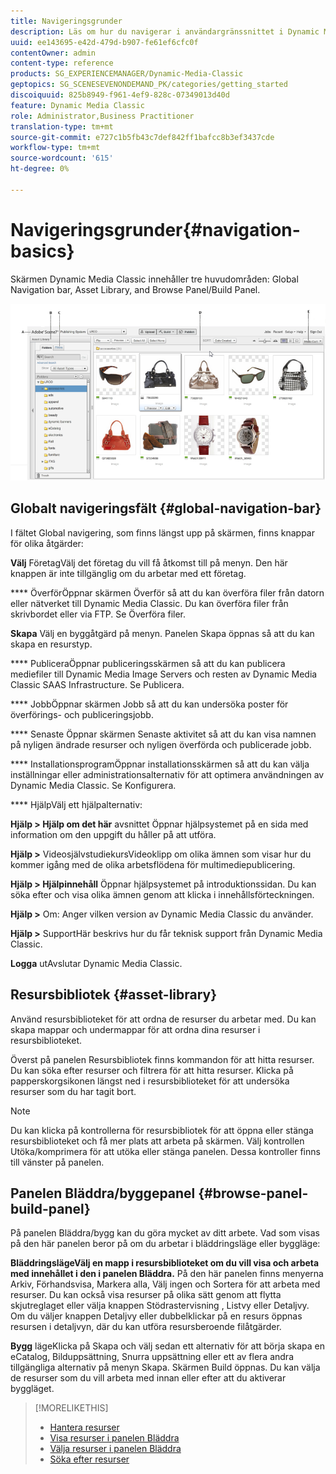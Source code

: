 ```yaml
---
title: Navigeringsgrunder
description: Läs om hur du navigerar i användargränssnittet i Dynamic Media Classic.
uuid: ee143695-e42d-479d-b907-fe61ef6cfc0f
contentOwner: admin
content-type: reference
products: SG_EXPERIENCEMANAGER/Dynamic-Media-Classic
geptopics: SG_SCENESEVENONDEMAND_PK/categories/getting_started
discoiquuid: 825b8949-f961-4ef9-828c-07349013d40d
feature: Dynamic Media Classic
role: Administrator,Business Practitioner
translation-type: tm+mt
source-git-commit: e727c1b5fb43c7def842ff1bafcc8b3ef3437cde
workflow-type: tm+mt
source-wordcount: '615'
ht-degree: 0%

---
```



# Navigeringsgrunder{#navigation-basics}

Skärmen Dynamic Media Classic innehåller tre huvudområden: Global Navigation bar, Asset Library, and Browse Panel/Build Panel.

![Navigeringsgrunder](/help/assets/gs_navigation_basics_popup_popup.png)

## Globalt navigeringsfält {#global-navigation-bar}

I fältet Global navigering, som finns längst upp på skärmen, finns knappar för olika åtgärder:

**Välj** FöretagVälj det företag du vill få åtkomst till på menyn. Den här knappen är inte tillgänglig om du arbetar med ett företag.

**** ÖverförÖppnar skärmen Överför så att du kan överföra filer från datorn eller nätverket till Dynamic Media Classic. Du kan överföra filer från skrivbordet eller via FTP. Se Överföra filer.

**Skapa** Välj en byggåtgärd på menyn. Panelen Skapa öppnas så att du kan skapa en resurstyp.

**** PubliceraÖppnar publiceringsskärmen så att du kan publicera mediefiler till Dynamic Media Image Servers och resten av Dynamic Media Classic SAAS Infrastructure. Se Publicera.

**** JobbÖppnar skärmen Jobb så att du kan undersöka poster för överförings- och publiceringsjobb.

**** Senaste Öppnar skärmen Senaste aktivitet så att du kan visa namnen på nyligen ändrade resurser och nyligen överförda och publicerade jobb.

**** InstallationsprogramÖppnar installationsskärmen så att du kan välja inställningar eller administrationsalternativ för att optimera användningen av Dynamic Media Classic. Se Konfigurera.

**** HjälpVälj ett hjälpalternativ:

**Hjälp > Hjälp om det här** avsnittet Öppnar hjälpsystemet på en sida med information om den uppgift du håller på att utföra.

**Hjälp >** VideosjälvstudiekursVideoklipp om olika ämnen som visar hur du kommer igång med de olika arbetsflödena för multimediepublicering.

**Hjälp > Hjälpinnehåll** Öppnar hjälpsystemet på introduktionssidan. Du kan söka efter och visa olika ämnen genom att klicka i innehållsförteckningen.

**Hjälp >** Om: Anger vilken version av Dynamic Media Classic du använder.

**Hjälp >** SupportHär beskrivs hur du får teknisk support från Dynamic Media Classic.

**Logga** utAvslutar Dynamic Media Classic.

## Resursbibliotek {#asset-library}

Använd resursbiblioteket för att ordna de resurser du arbetar med. Du kan skapa mappar och undermappar för att ordna dina resurser i resursbiblioteket.

Överst på panelen Resursbibliotek finns kommandon för att hitta resurser. Du kan söka efter resurser och filtrera för att hitta resurser. Klicka på papperskorgsikonen längst ned i resursbiblioteket för att undersöka resurser som du har tagit bort.

>[!NOTE]
>
>Du kan klicka på kontrollerna för resursbibliotek för att öppna eller stänga resursbiblioteket och få mer plats att arbeta på skärmen. Välj kontrollen Utöka/komprimera för att utöka eller stänga panelen. Dessa kontroller finns till vänster på panelen.

## Panelen Bläddra/byggepanel {#browse-panel-build-panel}

På panelen Bläddra/bygg kan du göra mycket av ditt arbete. Vad som visas på den här panelen beror på om du arbetar i bläddringsläge eller byggläge:

**BläddringslägeVälj en mapp i resursbiblioteket om du vill visa och arbeta med innehållet i den i panelen Bläddra.** På den här panelen finns menyerna Arkiv, Förhandsvisa, Markera alla, Välj ingen och Sortera för att arbeta med resurser. Du kan också visa resurser på olika sätt genom att flytta skjutreglaget eller välja knappen Stödrastervisning , Listvy eller Detaljvy. Om du väljer knappen Detaljvy eller dubbelklickar på en resurs öppnas resursen i detaljvyn, där du kan utföra resursberoende filåtgärder.

**Bygg** lägeKlicka på Skapa och välj sedan ett alternativ för att börja skapa en eCatalog, Bilduppsättning, Snurra uppsättning eller ett av flera andra tillgängliga alternativ på menyn Skapa. Skärmen Build öppnas. Du kan välja de resurser som du vill arbeta med innan eller efter att du aktiverar byggläget.

>[!MORELIKETHIS]
>
>* [Hantera resurser](about-managing-assets.md)
>* [Visa resurser i panelen Bläddra](viewing-assets-browse-panel.md#viewing_assets_in_the_browse_panel)
>* [Välja resurser i panelen Bläddra](selecting-assets-browse-panel.md#selecting_assets_in_the_browse_panel)
>* [Söka efter resurser](searching-assets.md#searching_assets)

